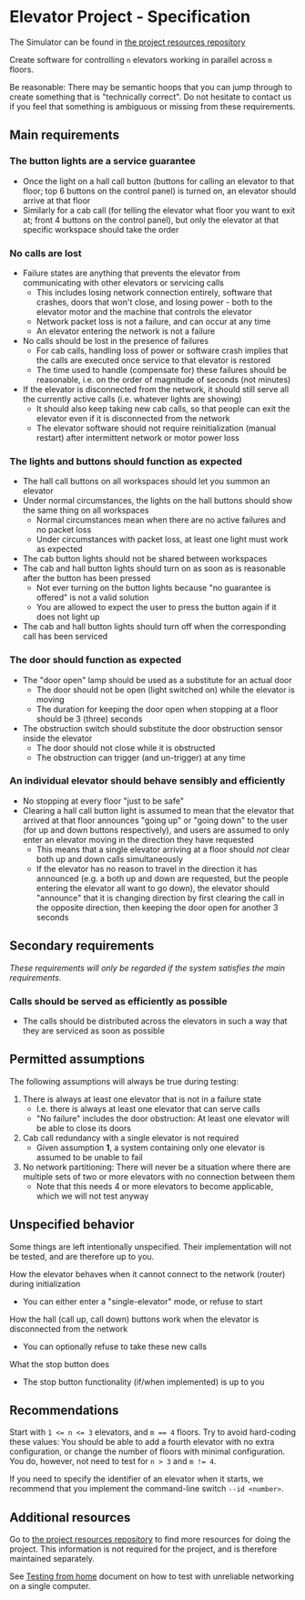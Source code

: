 Elevator Project - Specification
================
The Simulator can be found in [the project resources repository](https://github.com/TTK4145/Project-resources)

Create software for controlling `n` elevators working in parallel across `m` floors.

Be reasonable: There may be semantic hoops that you can jump through to create something that is "technically correct". Do not hesitate to contact us if you feel that something is ambiguous or missing from these requirements.

Main requirements
-----------------

### The button lights are a service guarantee
 - Once the light on a hall call button (buttons for calling an elevator to that floor; top 6 buttons on the control panel) is turned on, an elevator should arrive at that floor
 - Similarly for a cab call (for telling the elevator what floor you want to exit at; front 4 buttons on the control panel), but only the elevator at that specific workspace should take the order

### No calls are lost
 - Failure states are anything that prevents the elevator from communicating with other elevators or servicing calls
   - This includes losing network connection entirely, software that crashes, doors that won't close, and losing power - both to the elevator motor and the machine that controls the elevator
   - Network packet loss is not a failure, and can occur at any time
   - An elevator entering the network is not a failure
 - No calls should be lost in the presence of failures
   - For cab calls, handling loss of power or software crash implies that the calls are executed once service to that elevator is restored
   - The time used to handle (compensate for) these failures should be reasonable, i.e. on the order of magnitude of seconds (not minutes)
 - If the elevator is disconnected from the network, it should still serve all the currently active calls (i.e. whatever lights are showing)
   - It should also keep taking new cab calls, so that people can exit the elevator even if it is disconnected from the network
   - The elevator software should not require reinitialization (manual restart) after intermittent network or motor power loss

### The lights and buttons should function as expected
 - The hall call buttons on all workspaces should let you summon an elevator
 - Under normal circumstances, the lights on the hall buttons should show the same thing on all workspaces
   - Normal circumstances mean when there are no active failures and no packet loss
   - Under circumstances with packet loss, at least one light must work as expected
 - The cab button lights should not be shared between workspaces
 - The cab and hall button lights should turn on as soon as is reasonable after the button has been pressed
   - Not ever turning on the button lights because "no guarantee is offered" is not a valid solution
   - You are allowed to expect the user to press the button again if it does not light up
 - The cab and hall button lights should turn off when the corresponding call has been serviced

### The door should function as expected
 - The "door open" lamp should be used as a substitute for an actual door
   - The door should not be open (light switched on) while the elevator is moving
   - The duration for keeping the door open when stopping at a floor should be 3 (three) seconds
 - The obstruction switch should substitute the door obstruction sensor inside the elevator
   - The door should not close while it is obstructed
   - The obstruction can trigger (and un-trigger) at any time

### An individual elevator should behave sensibly and efficiently
 - No stopping at every floor "just to be safe"
 - Clearing a hall call button light is assumed to mean that the elevator that arrived at that floor announces "going up" or "going down" to the user (for up and down buttons respectively), and users are assumed to only enter an elevator moving in the direction they have requested
   - This means that a single elevator arriving at a floor should *not* clear both up and down calls simultaneously
   - If the elevator has no reason to travel in the direction it has announced (e.g. a both up and down are requested, but the people entering the elevator all want to go down), the elevator should "announce" that it is changing direction by first clearing the call in the opposite direction, then keeping the door open for another 3 seconds

Secondary requirements
----------------------

*These requirements will only be regarded if the system satisfies the main requirements.*

### Calls should be served as efficiently as possible
 - The calls should be distributed across the elevators in such a way that they are serviced as soon as possible


Permitted assumptions
---------------------

The following assumptions will always be true during testing:
 1. There is always at least one elevator that is not in a failure state
    - I.e. there is always at least one elevator that can serve calls
    - "No failure" includes the door obstruction: At least one elevator will be able to close its doors
 2. Cab call redundancy with a single elevator is not required
    - Given assumption **1**, a system containing only one elevator is assumed to be unable to fail
 3. No network partitioning: There will never be a situation where there are multiple sets of two or more elevators with no connection between them
    - Note that this needs 4 or more elevators to become applicable, which we will not test anyway


Unspecified behavior
--------------------
Some things are left intentionally unspecified. Their implementation will not be tested, and are therefore up to you.

How the elevator behaves when it cannot connect to the network (router) during initialization
 - You can either enter a "single-elevator" mode, or refuse to start

How the hall (call up, call down) buttons work when the elevator is disconnected from the network
 - You can optionally refuse to take these new calls

What the stop button does
 - The stop button functionality (if/when implemented) is up to you

Recommendations
---------------

Start with `1 <= n <= 3` elevators, and `m == 4` floors. Try to avoid hard-coding these values: You should be able to add a fourth elevator with no extra configuration, or change the number of floors with minimal configuration. You do, however, not need to test for `n > 3` and `m != 4`.

If you need to specify the identifier of an elevator when it starts, we recommend that you implement the command-line switch `--id <number>`.

Additional resources
--------------------

Go to [the project resources repository](https://github.com/TTK4145/Project-resources) to find more resources for doing the project. This information is not required for the project, and is therefore maintained separately.

See [Testing from home](/testing_from_home.md) document on how to test with unreliable networking on a single computer.
